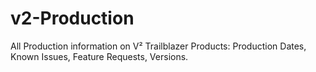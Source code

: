 # v2-Production
All Production information on V² Trailblazer Products: Production Dates, Known Issues, Feature Requests, Versions.
